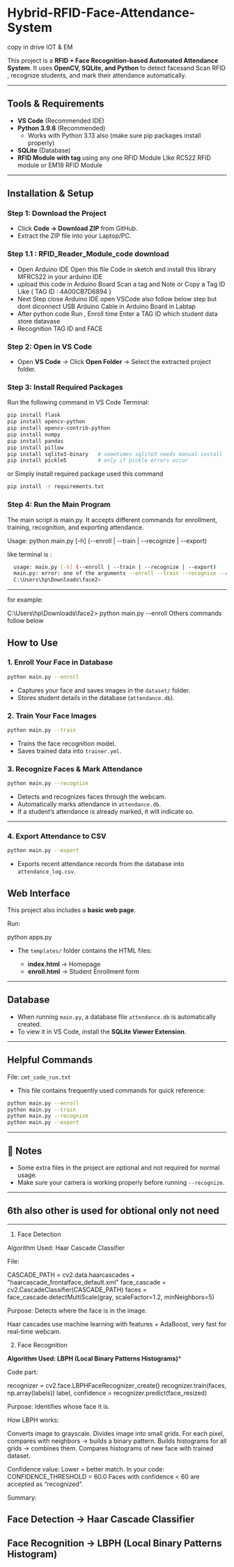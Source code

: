 ﻿# Hybrid-RFID-Face-Attendance-System

copy in drive IOT & EM



This project is a **RFID + Face Recognition-based Automated Attendance System**.
It uses **OpenCV, SQLite, and Python** to detect facesand Scan RFID , recognize students, and mark their attendance automatically.

---

## Tools & Requirements

* **VS Code** (Recommended IDE)
* **Python 3.9.6** (Recommended)
     * Works with Python 3.13 also (make sure pip packages install properly)
* **SQLite** (Database)
* **RFID Module with tag** using any one RFID Module LIke RC522 RFID module or EM18 RFID Module

---

## Installation & Setup

### Step 1: Download the Project

* Click **Code → Download ZIP** from GitHub.
* Extract the ZIP file into your Laptop/PC.

### Step 1.1 : RFID_Reader_Module_code download
   * Open Arduino IDE Open this file Code in sketch and install this library MFRC522 in your arduino IDE
   * upload this code in Arduino Board Scan a tag and Note or Copy a Tag ID  Like ( TAG ID : 4A00CB7D6894 )
   * Next Step close Arduino IDE open VSCode also follow below step but dont diconnect USB Arduino Cable in Arduino Board in Labtap 
   * After python code Run , Enroll time Enter a TAG ID which student data store datavase
   * Recognition TAG ID and FACE

### Step 2: Open in VS Code

* Open **VS Code** → Click **Open Folder** → Select the extracted project folder.

### Step 3: Install Required Packages

Run the following command in VS Code Terminal:
```bash
pip install flask
pip install opencv-python
pip install opencv-contrib-python
pip install numpy
pip install pandas
pip install pillow
pip install sqlite3-binary   # sometimes sqlite3 needs manual install
pip install pickle5          # only if pickle errors occur
```
or Simply install required package used this command
```bash
pip install -r requirements.txt
```


### Step 4: Run the Main Program

The main script is main.py. It accepts different commands for enrollment, training, recognition, and exporting attendance.

Usage:
python main.py [-h] (--enroll | --train | --recognize | --export)

 like terminal is :
 ```bash
   usage: main.py [-h] (--enroll | --train | --recognize | --export)
   main.py: error: one of the arguments --enroll --train --recognize --export is required
   C:\Users\hp\Downloads\face2>
```
 ---------------------------------------------
  for example:
  
  C:\Users\hp\Downloads\face2> python main.py --enroll
  Others commands follow below


## How to Use

### 1. Enroll Your Face in Database
```bash
python main.py --enroll
```

* Captures your face and saves images in the `dataset/` folder.
* Stores student details in the database (`attendance.db`).



### 2. Train Your Face Images
```bash
python main.py --train
```
* Trains the face recognition model.
* Saves trained data into `trainer.yml`.

### 3. Recognize Faces & Mark Attendance
```bash
python main.py --recognize
```

* Detects and recognizes faces through the webcam.
* Automatically marks attendance in `attendance.db`.
* If a student’s attendance is already marked, it will indicate so.

---

### 4. Export Attendance to CSV
```bash
python main.py --export
```

* Exports recent attendance records from the database into `attendance_log.csv`.



## Web Interface

This project also includes a **basic web page**.

Run:

python apps.py

* The `templates/` folder contains the HTML files:

  * **index.html** → Homepage
  * **enroll.html** → Student Enrollment form

---

## Database

* When running `main.py`, a database file `attendance.db` is automatically created.
* To view it in VS Code, install the **SQLite Viewer Extension**.

---

## Helpful Commands

File: `cmt_code_run.txt`

* This file contains frequently used commands for quick reference:

```bash
python main.py --enroll
python main.py --train
python main.py --recognize
python main.py --export
```

---

## 🔧 Notes

* Some extra files in the project are optional and not required for normal usage.
* Make sure your camera is working properly before running `--recognize`.

---


## 6th also other is used for obtional only not need 

__________________________________________________________
1. Face Detection

Algorithm Used: Haar Cascade Classifier

File:

CASCADE_PATH = cv2.data.haarcascades + "haarcascade_frontalface_default.xml"
face_cascade = cv2.CascadeClassifier(CASCADE_PATH)
faces = face_cascade.detectMultiScale(gray, scaleFactor=1.2, minNeighbors=5)


Purpose: Detects where the face is in the image.

Haar cascades use machine learning with features + AdaBoost, very fast for real-time webcam.

2. Face Recognition

****Algorithm Used: LBPH (Local Binary Patterns Histograms)*****

Code part:

recognizer = cv2.face.LBPHFaceRecognizer_create()
recognizer.train(faces, np.array(labels))
label, confidence = recognizer.predict(face_resized)


Purpose: Identifies whose face it is.

How LBPH works:

Converts image to grayscale.
Divides image into small grids.
For each pixel, compares with neighbors → builds a binary pattern.
Builds histograms for all grids → combines them.
Compares histograms of new face with trained dataset.

Confidence value:
Lower = better match.
In your code:
CONFIDENCE_THRESHOLD = 60.0
Faces with confidence < 60 are accepted as “recognized”.


Summary:

## Face Detection → Haar Cascade Classifier

## Face Recognition → LBPH (Local Binary Patterns Histogram)
       
                
   




